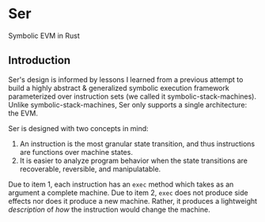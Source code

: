 # Ser

Symbolic EVM in Rust


## Introduction
Ser's design is informed by lessons I learned from a previous attempt to build a highly abstract & generalized symbolic execution framework parameterized over instruction sets (we called it symbolic-stack-machines). Unlike symbolic-stack-machines, Ser only supports a single architecture: the EVM.
 

Ser is designed with two concepts in mind:
1. An instruction is the most granular state transition, and thus instructions are functions over machine states.
2. It is easier to analyze program behavior when the state transitions are recoverable, reversible, and manipulatable.

Due to item 1, each instruction has an `exec` method which takes as an argument a complete machine. Due to item 2, `exec` does not produce side effects nor does it produce a new machine. Rather, it produces a lightweight *description* of *how* the instruction would change the machine.
